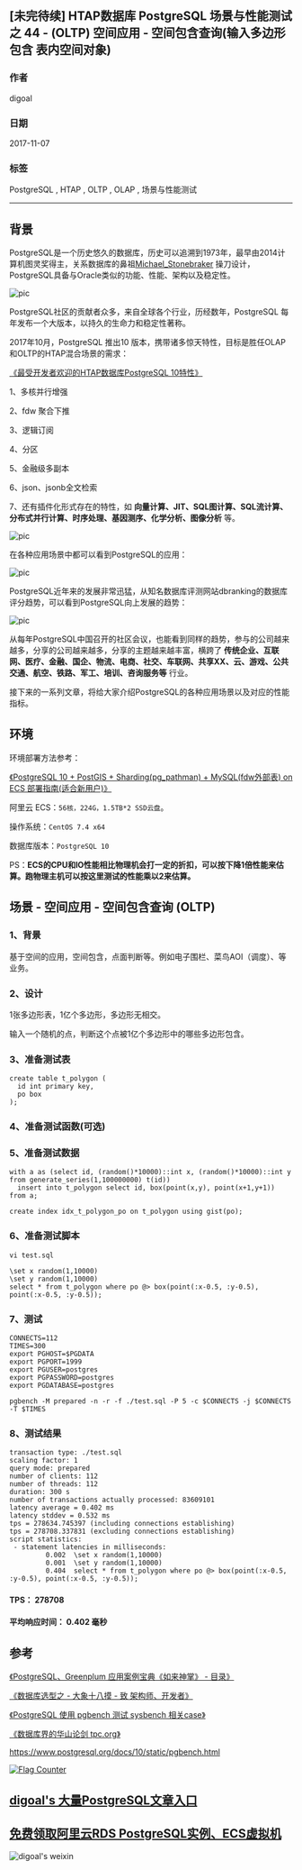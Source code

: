 ## [未完待续] HTAP数据库 PostgreSQL 场景与性能测试之 44 - (OLTP) 空间应用 - 空间包含查询(输入多边形 包含 表内空间对象)       
                                   
### 作者                  
digoal                  
                  
### 日期                   
2017-11-07                  
                    
### 标签                  
PostgreSQL , HTAP , OLTP , OLAP , 场景与性能测试            
                              
----                              
                               
## 背景                
PostgreSQL是一个历史悠久的数据库，历史可以追溯到1973年，最早由2014计算机图灵奖得主，关系数据库的鼻祖[Michael_Stonebraker](https://en.wikipedia.org/wiki/Michael_Stonebraker) 操刀设计，PostgreSQL具备与Oracle类似的功能、性能、架构以及稳定性。          
          
![pic](20171107_02_pic_003.jpg)            
          
PostgreSQL社区的贡献者众多，来自全球各个行业，历经数年，PostgreSQL 每年发布一个大版本，以持久的生命力和稳定性著称。          
          
2017年10月，PostgreSQL 推出10 版本，携带诸多惊天特性，目标是胜任OLAP和OLTP的HTAP混合场景的需求：          
          
[《最受开发者欢迎的HTAP数据库PostgreSQL 10特性》](../201710/20171029_01.md)          
          
1、多核并行增强          
          
2、fdw 聚合下推          
          
3、逻辑订阅          
           
4、分区          
          
5、金融级多副本          
          
6、json、jsonb全文检索          
          
7、还有插件化形式存在的特性，如 **向量计算、JIT、SQL图计算、SQL流计算、分布式并行计算、时序处理、基因测序、化学分析、图像分析** 等。          
          
![pic](20171107_02_pic_001.jpg)            
          
在各种应用场景中都可以看到PostgreSQL的应用：          
          
![pic](../201706/20170601_02_pic_002.png)            
          
PostgreSQL近年来的发展非常迅猛，从知名数据库评测网站dbranking的数据库评分趋势，可以看到PostgreSQL向上发展的趋势：          
          
![pic](20171107_02_pic_002.jpg)          
          
从每年PostgreSQL中国召开的社区会议，也能看到同样的趋势，参与的公司越来越多，分享的公司越来越多，分享的主题越来越丰富，横跨了 **传统企业、互联网、医疗、金融、国企、物流、电商、社交、车联网、共享XX、云、游戏、公共交通、航空、铁路、军工、培训、咨询服务等** 行业。          
          
接下来的一系列文章，将给大家介绍PostgreSQL的各种应用场景以及对应的性能指标。          
          
## 环境          
环境部署方法参考：          
          
[《PostgreSQL 10 + PostGIS + Sharding(pg_pathman) + MySQL(fdw外部表) on ECS 部署指南(适合新用户)》](../201710/20171018_01.md)            
          
阿里云 ECS：```56核，224G，1.5TB*2 SSD云盘```。          
          
操作系统：```CentOS 7.4 x64```          
          
数据库版本：```PostgreSQL 10```          
          
PS：**ECS的CPU和IO性能相比物理机会打一定的折扣，可以按下降1倍性能来估算。跑物理主机可以按这里测试的性能乘以2来估算。**            
          
## 场景 - 空间应用 - 空间包含查询 (OLTP)          
          
### 1、背景          
          
基于空间的应用，空间包含，点面判断等。例如电子围栏、菜鸟AOI（调度）、等业务。  
          
### 2、设计          
          
1张多边形表，1亿个多边形，多边形无相交。  
  
输入一个随机的点，判断这个点被1亿个多边形中的哪些多边形包含。  
          
### 3、准备测试表          
          
```  
create table t_polygon (  
  id int primary key,  
  po box  
);  
```  
          
### 4、准备测试函数(可选)          
          
### 5、准备测试数据          
          
```  
with a as (select id, (random()*10000)::int x, (random()*10000)::int y from generate_series(1,100000000) t(id))   
  insert into t_polygon select id, box(point(x,y), point(x+1,y+1)) from a;  
  
create index idx_t_polygon_po on t_polygon using gist(po);  
```      
          
### 6、准备测试脚本          
          
```  
vi test.sql  
  
\set x random(1,10000)  
\set y random(1,10000)  
select * from t_polygon where po @> box(point(:x-0.5, :y-0.5), point(:x-0.5, :y-0.5));  
```  
          
### 7、测试          
          
```  
CONNECTS=112  
TIMES=300  
export PGHOST=$PGDATA  
export PGPORT=1999  
export PGUSER=postgres  
export PGPASSWORD=postgres  
export PGDATABASE=postgres  
  
pgbench -M prepared -n -r -f ./test.sql -P 5 -c $CONNECTS -j $CONNECTS -T $TIMES  
```       
          
### 8、测试结果          
          
```   
transaction type: ./test.sql  
scaling factor: 1  
query mode: prepared  
number of clients: 112  
number of threads: 112  
duration: 300 s  
number of transactions actually processed: 83609101  
latency average = 0.402 ms  
latency stddev = 0.532 ms  
tps = 278634.745397 (including connections establishing)  
tps = 278708.337831 (excluding connections establishing)  
script statistics:  
 - statement latencies in milliseconds:  
         0.002  \set x random(1,10000)  
         0.001  \set y random(1,10000)  
         0.404  select * from t_polygon where po @> box(point(:x-0.5, :y-0.5), point(:x-0.5, :y-0.5));  
```     
          
#### TPS： 278708   
          
#### 平均响应时间： 0.402 毫秒     
  
          
## 参考          
[《PostgreSQL、Greenplum 应用案例宝典《如来神掌》 - 目录》](../201706/20170601_02.md)            
          
[《数据库选型之 - 大象十八摸 - 致 架构师、开发者》](../201702/20170209_01.md)            
          
[《PostgreSQL 使用 pgbench 测试 sysbench 相关case》](../201610/20161031_02.md)            
          
[《数据库界的华山论剑 tpc.org》](../201701/20170125_01.md)            
            
https://www.postgresql.org/docs/10/static/pgbench.html            
            
  
<a rel="nofollow" href="http://info.flagcounter.com/h9V1"  ><img src="http://s03.flagcounter.com/count/h9V1/bg_FFFFFF/txt_000000/border_CCCCCC/columns_2/maxflags_12/viewers_0/labels_0/pageviews_0/flags_0/"  alt="Flag Counter"  border="0"  ></a>  
  
  
  
  
  
  
## [digoal's 大量PostgreSQL文章入口](https://github.com/digoal/blog/blob/master/README.md "22709685feb7cab07d30f30387f0a9ae")
  
  
## [免费领取阿里云RDS PostgreSQL实例、ECS虚拟机](https://free.aliyun.com/ "57258f76c37864c6e6d23383d05714ea")
  
  
![digoal's weixin](../pic/digoal_weixin.jpg "f7ad92eeba24523fd47a6e1a0e691b59")
  
